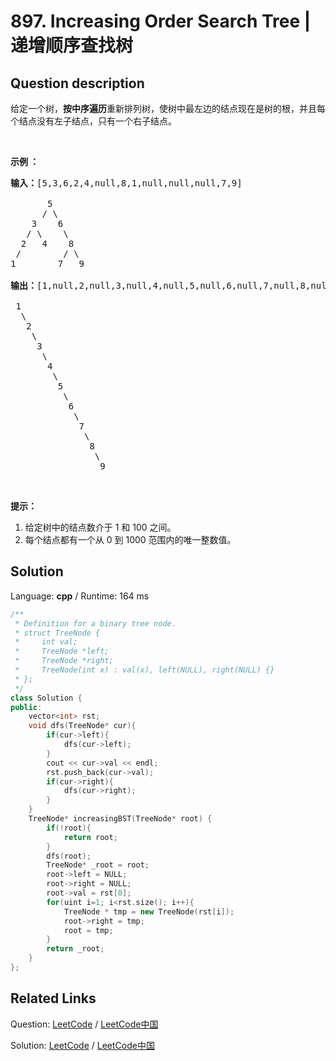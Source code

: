 # 897. Increasing Order Search Tree | 递增顺序查找树

## Question description

<!--If you want to use the English description, use <p>Given a tree, rearrange the tree in <strong>in-order</strong> so that the leftmost node in the tree is now the root of the tree, and every node has no left child and only 1 right child.</p>

<pre>
<strong>Example 1:</strong>
<strong>Input:</strong> [5,3,6,2,4,null,8,1,null,null,null,7,9]

       5
      / \
    3    6
   / \    \
  2   4    8
&nbsp;/        / \ 
1        7   9

<strong>Output:</strong> [1,null,2,null,3,null,4,null,5,null,6,null,7,null,8,null,9]

 1
&nbsp; \
&nbsp;  2
&nbsp;   \
&nbsp;    3
&nbsp;     \
&nbsp;      4
&nbsp;       \
&nbsp;        5
&nbsp;         \
&nbsp;          6
&nbsp;           \
&nbsp;            7
&nbsp;             \
&nbsp;              8
&nbsp;               \
                 9  </pre>

<p><strong>Note:</strong></p>

<ol>
	<li>The number of nodes in the given tree will be between 1 and 100.</li>
	<li>Each node will have a unique integer value from 0 to 1000.</li>
</ol>
 instead-->
<p>给定一个树，<strong>按中序遍历</strong>重新排列树，使树中最左边的结点现在是树的根，并且每个结点没有左子结点，只有一个右子结点。</p>

<p>&nbsp;</p>

<p><strong>示例 ：</strong></p>

<pre><strong>输入：</strong>[5,3,6,2,4,null,8,1,null,null,null,7,9]

       5
      / \
    3    6
   / \    \
  2   4    8
&nbsp;/        / \ 
1        7   9

<strong>输出：</strong>[1,null,2,null,3,null,4,null,5,null,6,null,7,null,8,null,9]

 1
&nbsp; \
&nbsp;  2
&nbsp;   \
&nbsp;    3
&nbsp;     \
&nbsp;      4
&nbsp;       \
&nbsp;        5
&nbsp;         \
&nbsp;          6
&nbsp;           \
&nbsp;            7
&nbsp;             \
&nbsp;              8
&nbsp;               \
                 9  </pre>

<p>&nbsp;</p>

<p><strong>提示：</strong></p>

<ol>
	<li>给定树中的结点数介于 1 和&nbsp;100 之间。</li>
	<li>每个结点都有一个从 0 到 1000 范围内的唯一整数值。</li>
</ol>




## Solution

Language: **cpp**  /  Runtime: 164 ms

```cpp
/**
 * Definition for a binary tree node.
 * struct TreeNode {
 *     int val;
 *     TreeNode *left;
 *     TreeNode *right;
 *     TreeNode(int x) : val(x), left(NULL), right(NULL) {}
 * };
 */
class Solution {
public:
    vector<int> rst;
    void dfs(TreeNode* cur){
        if(cur->left){
            dfs(cur->left);
        }
        cout << cur->val << endl;
        rst.push_back(cur->val);
        if(cur->right){
            dfs(cur->right);
        }
    }
    TreeNode* increasingBST(TreeNode* root) {
        if(!root){
            return root;
        }
        dfs(root);
        TreeNode* _root = root;
        root->left = NULL;
        root->right = NULL;
        root->val = rst[0];
        for(uint i=1; i<rst.size(); i++){
            TreeNode * tmp = new TreeNode(rst[i]);
            root->right = tmp;
            root = tmp;
        }
        return _root;
    }
};
```



## Related Links

Question: [LeetCode](https://leetcode.com/problems/increasing-order-search-tree/description/)  /  [LeetCode中国](https://leetcode-cn.com/problems/increasing-order-search-tree/description/)

Solution: [LeetCode](https://leetcode.com/articles/increasing-order-search-tree/)  /  [LeetCode中国](https://leetcode-cn.com/articles/increasing-order-search-tree/)